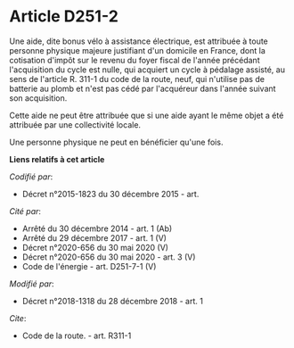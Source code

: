 # Article D251-2

Une aide, dite bonus vélo à assistance électrique, est attribuée à toute personne physique majeure justifiant d'un domicile
en France, dont la      cotisation d'impôt sur le revenu du foyer fiscal de l'année précédant l'acquisition du cycle est
nulle, qui acquiert un cycle à pédalage assisté, au sens de l'article R. 311-1 du code de la route, neuf, qui n'utilise pas
de batterie au plomb et n'est pas cédé par l'acquéreur dans l'année suivant son acquisition. 

Cette aide ne peut être attribuée que si une aide ayant le même objet a été attribuée par une collectivité locale. 

Une personne physique ne peut en bénéficier qu'une fois.

**Liens relatifs à cet article**

_Codifié par_:

  - Décret n°2015-1823 du 30 décembre 2015 - art.

_Cité par_:

  - Arrêté du 30 décembre 2014 - art. 1 (Ab)
  - Arrêté du 29 décembre 2017 - art. 1 (V)
  - Décret n°2020-656 du 30 mai 2020 (V)
  - Décret n°2020-656 du 30 mai 2020 - art. 3 (V)
  - Code de l'énergie - art. D251-7-1 (V)

_Modifié par_:

  - Décret n°2018-1318 du 28 décembre 2018 - art. 1

_Cite_:

  - Code de la route. - art. R311-1
